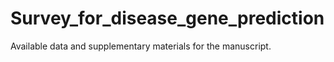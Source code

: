 # Survey_for_disease_gene_prediction

Available data and supplementary materials for the manuscript.
